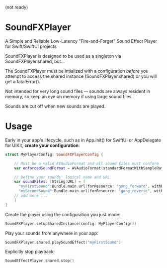 (not ready)

# SoundFXPlayer
A Simple and Reliable Low-Latency "Fire-and-Forget" Sound Effect Player for Swift/SwiftUI projects

SoundFXPlayer is designed to be used as a singleton via SoundFXPlayer.shared, but...

The SoundFXPlayer must be intialized with a configuration *before* you attempt to access the shared instance (SoundFXPlayer.shared) or you will get a fatalError().

Not intended for very long sound files -- sounds are always resident in memory, so keep an eye on memory if using large sound files.

Sounds are cut off when new sounds are played.

# Usage

Early in your app's lifecycle, such as in App.init() for SwiftUI or AppDelegate for UIKit, <b>create your configuration</b>:

```swift
struct MyPlayerConfig: SoundFXPlayerConfig {

    // Must be a valid AVAudioFormat and all sound files must conform
    var enforcedSoundFormat = AVAudioFormat(standardFormatWithSampleRate: 44100, channels: 2)!

    // Define your sounds' logical name and URL
    var soundFiles: [String:URL] = [
      "myFirstSound":Bundle.main.url(forResource: "gong_forward", withExtension: "wav")!,
      "mySecondSound":Bundle.main.url(forResource: "gong_reverse", withExtension: "wav")!
    // add more ...
    ]
}
```
Create the player using the configuration you just made:

```swift
SoundFXPlayer.setupSharedInstance(config: MyPlayerConfig())
```

Play your sounds from anywhere in your app:

```swift
SoundFXPlayer.shared.playSoundEffect("myFirstSound")
```

Explicitly stop playback:

```swift
SoundEffectPlayer.shared.stop()
```
